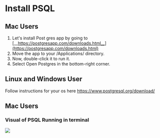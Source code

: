 # Install PSQL
## Mac Users
1. Let's install Post gres app by going to [__https://postgresapp.com/downloads.html__](https://postgresapp.com/downloads.html)
1. Move the app to your /Applications/ directory.
1. Now, double-click it to run it.
1. Select Open Postgres in the bottom-right corner.

## Linux and Windows User
Follow instructions for your os here
https://www.postgresql.org/download/


## Mac Users
### Visual of PSQL Running in terminal
![](https://www.dropbox.com/s/3kce9prl0yw9tgw/Screen%20Shot%202021-01-08%20at%209.44.21%20AM.png?dl=1)
